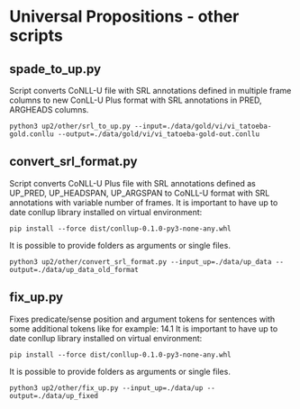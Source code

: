 # Universal Propositions - other scripts

## spade_to_up.py
Script converts CoNLL-U file with SRL annotations defined in multiple frame columns to new ConLL-U Plus format with SRL annotations in PRED, ARGHEADS columns.
```
python3 up2/other/srl_to_up.py --input=./data/gold/vi/vi_tatoeba-gold.conllu --output=./data/gold/vi/vi_tatoeba-gold-out.conllu 
```
## convert_srl_format.py
Script converts CoNLL-U Plus file with SRL annotations defined as UP_PRED, UP_HEADSPAN, UP_ARGSPAN to CoNLL-U format with SRL annotations with variable number of frames.
It is important to have up to date conllup library installed on virtual environment:
```
pip install --force dist/conllup-0.1.0-py3-none-any.whl
```
It is possible to provide folders as arguments or single files.
```
python3 up2/other/convert_srl_format.py --input_up=./data/up_data --output=./data/up_data_old_format
```
## fix_up.py
Fixes predicate/sense position and argument tokens for sentences with some additional tokens like for example: 14.1
It is important to have up to date conllup library installed on virtual environment:
```
pip install --force dist/conllup-0.1.0-py3-none-any.whl
```
It is possible to provide folders as arguments or single files.
```
python3 up2/other/fix_up.py --input_up=./data/up --output=./data/up_fixed
```